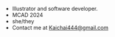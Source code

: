 - Illustrator and software developer.
- MCAD 2024
- she/they
- Contact me at Kaichai444@gmail.com

<!---
Kaichai444/Kaichai444 is a ✨ special ✨ repository because its `README.md` (this file) appears on your GitHub profile.
You can click the Preview link to take a look at your changes.
--->

